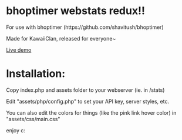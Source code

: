 <h1>bhoptimer webstats redux!!</h1>
<p>For use with bhoptimer (https://github.com/shavitush/bhoptimer)</p>
<p>Made for KawaiiClan, released for everyone~</p>
<a href="https://kawaiiclan.com/stats">Live demo</a>
<h1>Installation:</h1>
<p>Copy index.php and assets folder to your webserver (ie. in /stats)</p>
<p>Edit "assets/php/config.php" to set your API key, server styles, etc.</p>
<p>You can also edit the colors for things (like the pink link hover color) in "assets/css/main.css"</p>
enjoy c:
